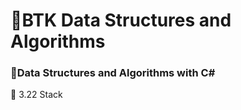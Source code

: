 <h1 align="left">🚀BTK Data Structures and Algorithms</h1>

###

<h3 align="left">📝Data Structures and Algorithms with C#</h3>
<p align ="left"> 📝 3.22 Stack<T> </p>

###
